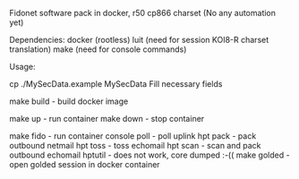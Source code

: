 Fidonet software pack in docker, r50 cp866 charset
(No any automation yet)

Dependencies:
docker (rootless)
luit (need for session KOI8-R charset translation)
make (need for console commands)

Usage:

cp ./MySecData.example MySecData
Fill necessary fields

make build - build docker image

make up - run container
make down - stop container

make fido - run container console
    poll - poll uplink
    hpt pack - pack outbound netmail
    hpt toss - toss echomail
    hpt scan - scan and pack outbound echomail
    hptutil - does not work, core dumped :-((
make golded - open golded session in docker container
